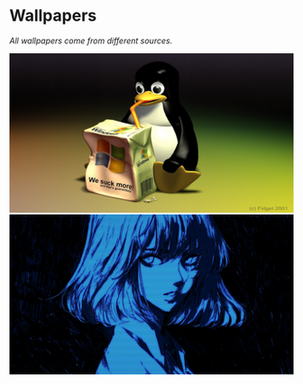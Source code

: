 # Wallpapers

*All wallpapers come from different sources.*

<img src="https://raw.githubusercontent.com/Qv1ko/Wallpapers/main/1.png">
<img src="https://raw.githubusercontent.com/Qv1ko/Wallpapers/main/2.png">
